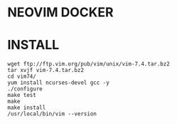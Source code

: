 # NEOVIM DOCKER

# INSTALL
```
wget ftp://ftp.vim.org/pub/vim/unix/vim-7.4.tar.bz2
tar xvjf vim-7.4.tar.bz2
cd vim74/
yum install ncurses-devel gcc -y
./configure
make test
make
make install
/usr/local/bin/vim --version
```
